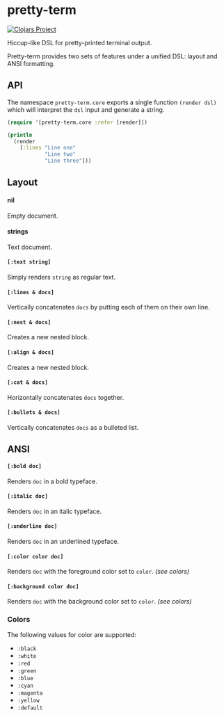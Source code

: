 # pretty-term

[![Clojars Project](https://img.shields.io/clojars/v/tcsavage/pretty-term.svg)](https://clojars.org/tcsavage/pretty-term)

Hiccup-like DSL for pretty-printed terminal output.

Pretty-term provides two sets of features under a unified DSL: layout and ANSI formatting.

## API

The namespace `pretty-term.core` exports a single function `(render dsl)` which will interpret the `dsl` input and generate a string.

```clojure
(require '[pretty-term.core :refer [render]])

(println
  (render
    [:lines "Line one"
            "Line two"
            "Line three"]))
```

## Layout

#### nil
Empty document.

#### strings
Text document.

#### `[:text string]`
Simply renders `string` as regular text.

#### `[:lines & docs]`
Vertically concatenates `docs` by putting each of them on their own line.

#### `[:nest & docs]`
Creates a new nested block.

#### `[:align & docs]`
Creates a new nested block.

#### `[:cat & docs]`
Horizontally concatenates `docs` together.

#### `[:bullets & docs]`
Vertically concatenates `docs` as a bulleted list.

## ANSI

#### `[:bold doc]`
Renders `doc` in a bold typeface.

#### `[:italic doc]`
Renders `doc` in an italic typeface.

#### `[:underline doc]`
Renders `doc` in an underlined typeface.

#### `[:color color doc]`
Renders `doc` with the foreground color set to `color`. _(see colors)_

#### `[:background color doc]`
Renders `doc` with the background color set to `color`. _(see colors)_

### Colors

The following values for color are supported:

  * `:black`
  * `:white`
  * `:red`
  * `:green`
  * `:blue`
  * `:cyan`
  * `:magenta`
  * `:yellow`
  * `:default`

